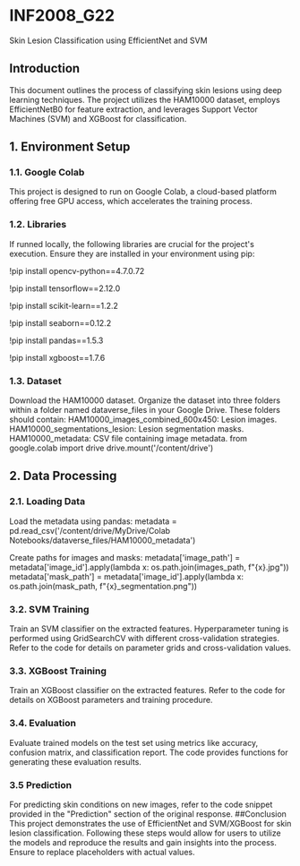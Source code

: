 # INF2008_G22
Skin Lesion Classification using EfficientNet and SVM
## Introduction
This document outlines the process of classifying skin lesions using deep learning techniques. The project utilizes the HAM10000 dataset, employs EfficientNetB0 for feature extraction, and leverages Support Vector Machines (SVM) and XGBoost for classification.
## 1. Environment Setup
### 1.1. Google Colab
This project is designed to run on Google Colab, a cloud-based platform offering free GPU access, which accelerates the training process.
### 1.2. Libraries
If runned locally, the following libraries are crucial for the project's execution. Ensure they are installed in your environment using pip:

!pip install opencv-python==4.7.0.72

!pip install tensorflow==2.12.0

!pip install scikit-learn==1.2.2

!pip install seaborn==0.12.2

!pip install pandas==1.5.3

!pip install xgboost==1.7.6


### 1.3. Dataset
Download the HAM10000 dataset.
Organize the dataset into three folders within a folder named dataverse_files in your Google Drive. These folders should contain:
HAM10000_images_combined_600x450: Lesion images.
HAM10000_segmentations_lesion: Lesion segmentation masks.
HAM10000_metadata: CSV file containing image metadata.
from google.colab import drive
drive.mount('/content/drive')







## 2. Data Processing
### 2.1. Loading Data
Load the metadata using pandas:
metadata = pd.read_csv('/content/drive/MyDrive/Colab Notebooks/dataverse_files/HAM10000_metadata')

Create paths for images and masks:
metadata['image_path'] = metadata['image_id'].apply(lambda x: os.path.join(images_path, f"{x}.jpg"))
metadata['mask_path'] = metadata['image_id'].apply(lambda x: os.path.join(mask_path, f"{x}_segmentation.png"))




### 3.2. SVM Training
Train an SVM classifier on the extracted features. Hyperparameter tuning is performed using GridSearchCV with different cross-validation strategies. Refer to the code for details on parameter grids and cross-validation values.
### 3.3. XGBoost Training
Train an XGBoost classifier on the extracted features. Refer to the code for details on XGBoost parameters and training procedure.
### 3.4. Evaluation
Evaluate trained models on the test set using metrics like accuracy, confusion matrix, and classification report. The code provides functions for generating these evaluation results.
### 3.5 Prediction
For predicting skin conditions on new images, refer to the code snippet provided in the "Prediction" section of the original response.
##Conclusion
This project demonstrates the use of EfficientNet and SVM/XGBoost for skin lesion classification. Following these steps would allow for users to utilize the models and reproduce the results and gain insights into the process. Ensure to replace placeholders with actual values.

